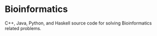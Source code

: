 # Bioinformatics
C++, Java, Python, and Haskell source code for solving Bioinformatics related problems.
